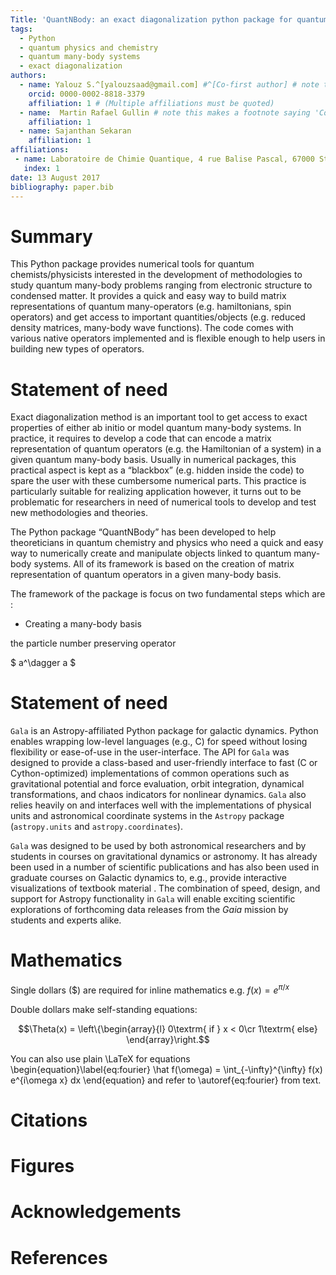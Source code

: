 ```yaml
---
Title: 'QuantNBody: an exact diagonalization python package for quantum chemistry and many-body Hamiltonians'
tags:
  - Python
  - quantum physics and chemistry
  - quantum many-body systems
  - exact diagonalization
authors:
  - name: Yalouz S.^[yalouzsaad@gmail.com] #^[Co-first author] # note this makes a footnote saying 'Co-first author'
    orcid: 0000-0002-8818-3379
    affiliation: 1 # (Multiple affiliations must be quoted)
  - name:  Martin Rafael Gullin # note this makes a footnote saying 'Co-first author'
    affiliation: 1
  - name: Sajanthan Sekaran
    affiliation: 1
affiliations:
 - name: Laboratoire de Chimie Quantique, 4 rue Balise Pascal, 67000 Strasbourg, France
   index: 1 
date: 13 August 2017
bibliography: paper.bib
---
```


# Summary   


This Python package provides numerical tools for quantum chemists/physicists interested in the development of methodologies to study quantum many-body problems ranging from electronic structure to condensed matter. It provides a quick and easy way to build matrix representations of quantum many-operators (e.g. hamiltonians, spin operators) and get access to important quantities/objects (e.g. reduced density matrices, many-body wave functions). The code comes with various native operators implemented and is flexible enough to help users in building new types of operators. 

# Statement of need

Exact diagonalization method is an important tool to get access to exact properties
of either ab initio or model quantum many-body systems. In practice, it requires to
develop a code that can encode a matrix representation of quantum
operators (e.g. the Hamiltonian of a system) in a given quantum many-body basis.
Usually in numerical packages, this practical aspect is kept as a “blackbox” (e.g. hidden
inside the code) to spare the user with these cumbersome numerical parts. This practice is
particularly suitable for realizing application however, it turns out to be problematic
for researchers in need of numerical tools to develop and test new methodologies and theories. 



The Python package “QuantNBody” has been developed to help theoreticians in quantum chemistry and physics who need a quick and easy way to numerically create and manipulate objects linked to quantum many-body systems. All of its framework is based on the creation of matrix representation of quantum operators in a given many-body basis. 

The framework of the package is focus on two fundamental steps which are :

- Creating a many-body basis

 the particle number preserving operator 

$ a^\dagger a $


# Statement of need

`Gala` is an Astropy-affiliated Python package for galactic dynamics. Python
enables wrapping low-level languages (e.g., C) for speed without losing
flexibility or ease-of-use in the user-interface. The API for `Gala` was
designed to provide a class-based and user-friendly interface to fast (C or
Cython-optimized) implementations of common operations such as gravitational
potential and force evaluation, orbit integration, dynamical transformations,
and chaos indicators for nonlinear dynamics. `Gala` also relies heavily on and
interfaces well with the implementations of physical units and astronomical
coordinate systems in the `Astropy` package (`astropy.units` and
`astropy.coordinates`).

`Gala` was designed to be used by both astronomical researchers and by
students in courses on gravitational dynamics or astronomy. It has already been
used in a number of scientific publications   and has also been
used in graduate courses on Galactic dynamics to, e.g., provide interactive
visualizations of textbook material . The combination of speed,
design, and support for Astropy functionality in `Gala` will enable exciting
scientific explorations of forthcoming data releases from the *Gaia* mission
by students and experts alike.

# Mathematics

Single dollars ($) are required for inline mathematics e.g. $f(x) = e^{\pi/x}$

Double dollars make self-standing equations:

$$\Theta(x) = \left\{\begin{array}{l}
0\textrm{ if } x < 0\cr
1\textrm{ else}
\end{array}\right.$$

You can also use plain \LaTeX for equations
\begin{equation}\label{eq:fourier}
\hat f(\omega) = \int_{-\infty}^{\infty} f(x) e^{i\omega x} dx
\end{equation}
and refer to \autoref{eq:fourier} from text.

# Citations
 
# Figures
 
# Acknowledgements

# References
